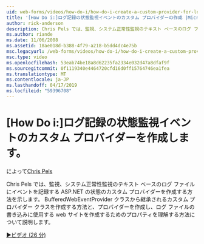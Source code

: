 ```yaml
---
uid: web-forms/videos/how-do-i/how-do-i-create-a-custom-provider-for-logging-health-monitoring-events
title: '[How Do i:]ログ記録の状態監視イベントのカスタム プロバイダーの作成 |Microsoft Docs'
author: rick-anderson
description: Chris Pels では、監視、システム正常性監視のテキスト ベースのログ ファイルにイベントを記録する ASP.NET の状態のカスタム プロバイダーを作成する方法を示します。 Le.
ms.author: riande
ms.date: 11/06/2008
ms.assetid: 18ae018d-b388-4f79-a218-b5dd4dc4e75b
msc.legacyurl: /web-forms/videos/how-do-i/how-do-i-create-a-custom-provider-for-logging-health-monitoring-events
msc.type: video
ms.openlocfilehash: 53eab74be18a8d62235fa2334e032d47a8dfaf9f
ms.sourcegitcommit: 0f1119340e4464720cfd16d0ff15764746ea1fea
ms.translationtype: MT
ms.contentlocale: ja-JP
ms.lasthandoff: 04/17/2019
ms.locfileid: "59396708"
---
```

# <a name="how-do-i-create-a-custom-provider-for-logging-health-monitoring-events"></a>[How Do i:]ログ記録の状態監視イベントのカスタム プロバイダーを作成します。

によって[Chris Pels](https://twitter.com/chrispels)

Chris Pels では、監視、システム正常性監視のテキスト ベースのログ ファイルにイベントを記録する ASP.NET の状態のカスタム プロバイダーを作成する方法を示します。 BufferedWebEventProvider クラスから継承されるカスタム プロバイダー クラスを作成する方法と、プロバイダーを作成し、ログ ファイルの書き込みに使用する web サイトを作成するためのプロパティを理解する方法について説明します。

[&#9654;ビデオ (26 分)](https://channel9.msdn.com/Blogs/ASP-NET-Site-Videos/how-do-i-create-a-custom-provider-for-logging-health-monitoring-events)
